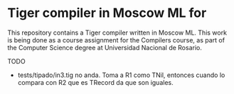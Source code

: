 # Tiger compiler in Moscow ML for <target>

This repository contains a Tiger compiler written in Moscow ML. This work
is being done as a course assignment for the Compilers course, as part of
the Computer Science degree at Universidad Nacional de Rosario.

TODO

- tests/tipado/in3.tig no anda. Toma a R1 como TNil, entonces cuando lo
compara con R2 que es TRecord da que son iguales.
